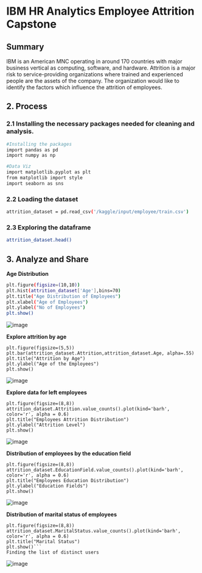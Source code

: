 # IBM HR Analytics Employee Attrition Capstone

## Summary

IBM is an American MNC operating in around 170 countries with major business vertical as computing, software, and hardware. Attrition is a major risk to service-providing organizations where trained and experienced people are the assets of the company. The organization would like to identify the factors which influence the attrition of employees.

## 2. Process

### 2.1 Installing the necessary packages needed for cleaning and analysis.

```bash
#Installing the packages
import pandas as pd
import numpy as np

#Data Viz
import matplotlib.pyplot as plt
from matplotlib import style
import seaborn as sns
```

### 2.2 Loading the dataset
```bash
attrition_dataset = pd.read_csv('/kaggle/input/employee/train.csv')
```

### 2.3 Exploring the dataframe
```bash
attrition_dataset.head() 
  ```

 ## 3. Analyze and Share
  **Age Distribution**

```bash
plt.figure(figsize=(10,10))
plt.hist(attrition_dataset['Age'],bins=70)
plt.title("Age Distribution of Employees")
plt.xlabel("Age of Employees")
plt.ylabel("No of Employees")
plt.show()
  ```
  ![image]()
 
 **Explore attrition by age**
```
plt.figure(figsize=(5,5))
plt.bar(attrition_dataset.Attrition,attrition_dataset.Age, alpha=.55)
plt.title("Attrition by Age")
plt.ylabel("Age of the Employees")
plt.show()  
```
 ![image]()

**Explore data for left employees**

```
plt.figure(figsize=(8,8))
attrition_dataset.Attrition.value_counts().plot(kind='barh', color='r', alpha = 0.6)
plt.title("Employees Attrition Distribution")
plt.ylabel("Attrition Level")
plt.show()
  ```

  ![image]()

**Distribution of employees by the education field**
```
plt.figure(figsize=(8,8))
attrition_dataset.EducationField.value_counts().plot(kind='barh', color='r', alpha = 0.6)
plt.title("Employees Education Distribution")
plt.ylabel("Education Fields")
plt.show()
```
![image]()

**Distribution of marital status of employees**

```
plt.figure(figsize=(8,8))
attrition_dataset.MaritalStatus.value_counts().plot(kind='barh', color='r', alpha = 0.6)
plt.title("Marital Status")
plt.show()```
Finding the list of distinct users
```
![image]()
